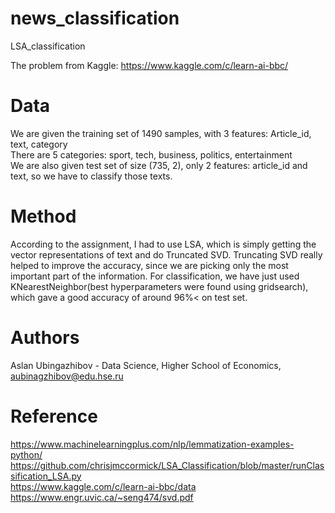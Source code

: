 # news_classification
LSA_classification

The problem from Kaggle: https://www.kaggle.com/c/learn-ai-bbc/ <br>
# Data 
We are given the training set of 1490 samples, with 3 features: Article_id, text, category <br>
There are 5 categories: sport, tech, business, politics, entertainment <br>
We are also given test set of size (735, 2), only 2 features: article_id and text, so we have to classify those texts. <br>

# Method
According to the assignment, I had to use LSA, which is simply getting the vector representations of text and do Truncated SVD. Truncating SVD really helped to improve the accuracy, since we are picking only the most important part of the information. For classification, we have just used KNearestNeighbor(best hyperparameters were found using gridsearch), which gave a good accuracy of around 96%< on test set.


# Authors
Aslan Ubingazhibov - Data Science, Higher School of Economics, aubinagzhibov@edu.hse.ru <br/>
# Reference
https://www.machinelearningplus.com/nlp/lemmatization-examples-python/ <br>
https://github.com/chrisjmccormick/LSA_Classification/blob/master/runClassification_LSA.py <br>
https://www.kaggle.com/c/learn-ai-bbc/data <br>
https://www.engr.uvic.ca/~seng474/svd.pdf
